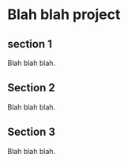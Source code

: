 # Blah blah project

## section 1

Blah blah blah.

## Section 2
Blah blah blah.

## Section 3
Blah blah blah.

